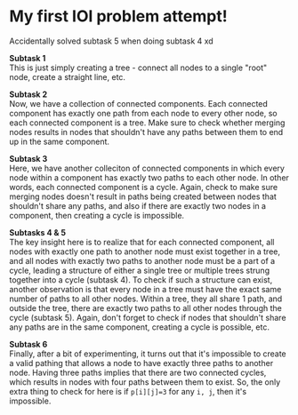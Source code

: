 # My first IOI problem attempt!  
Accidentally solved subtask 5 when doing subtask 4 xd  

__Subtask 1__  
This is just simply creating a tree - connect all nodes to a single "root" node, create a straight line, etc.  

__Subtask 2__  
Now, we have a collection of connected components. Each connected component has exactly one path from each node to every other node, so each connected component is a tree. Make sure to check whether merging nodes results in nodes that shouldn't have any paths between them to end up in the same component.  

__Subtask 3__  
Here, we have another colleciton of connected components in which every node within a component has exactly two paths to each other node. In other words, each connected component is a cycle. Again, check to make sure merging nodes doesn't result in paths being created between nodes that shouldn't share any paths, and also if there are exactly two nodes in a component, then creating a cycle is impossible.  

__Subtasks 4 & 5__  
The key insight here is to realize that for each connected component, all nodes with exactly one path to another node must exist together in a tree, and all nodes with exactly two paths to another node must be a part of a cycle, leading a structure of either a single tree or multiple trees strung together into a cycle (subtask 4). To check if such a structure can exist, another observation is that every node in a tree must have the exact same number of paths to all other nodes. Within a tree, they all share 1 path, and outside the tree, there are exactly two paths to all other nodes through the cycle (subtask 5). Again, don't forget to check if nodes that shouldn't share any paths are in the same component, creating a cycle is possible, etc.  

__Subtask 6__  
Finally, after a bit of experimenting, it turns out that it's impossible to create a valid pathing that allows a node to have exactly three paths to another node. Having three paths implies that there are two connected cycles, which results in nodes with four paths between them to exist. So, the only extra thing to check for here is if `p[i][j]=3` for any `i, j`, then it's impossible.

